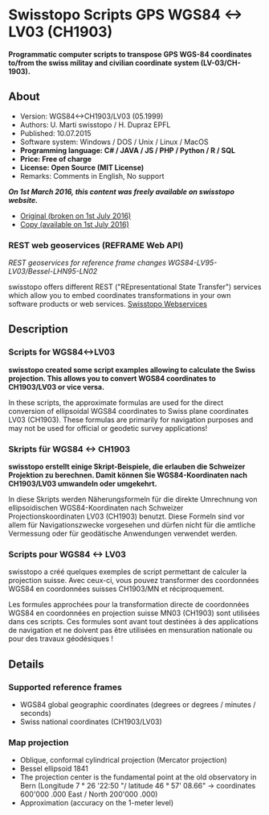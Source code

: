 # Swisstopo Scripts GPS WGS84 <-> LV03 (CH1903)

**Programmatic computer scripts to transpose GPS WGS-84 coordinates to/from the swiss militay and civilian coordinate system (LV-03/CH-1903).**

## About 

- Version: WGS84<->CH1903/LV03 (05.1999)
- Authors: U. Marti swisstopo / H. Dupraz EPFL
- Published: 10.07.2015
- Software system:	Windows / DOS / Unix / Linux / MacOS
- **Programming language:	C# / JAVA / JS / PHP / Python / R / SQL**
- **Price:	Free of charge**
- **License:	Open Source (MIT License)**
- Remarks:	Comments in English, No support

***On 1st March 2016, this content was freely available on swisstopo website.***

- [Original (broken on 1st July 2016)](http://www.swisstopo.admin.ch/internet/swisstopo/en/home/products/software/products/skripts.html)
- [Copy (available on 1st July 2016)](http://www.mont-terri.ch/internet/swisstopo/en/home/products/software/products/skripts.html)

### REST web geoservices (REFRAME Web API)

*REST geoservices for reference frame changes WGS84-LV95-LV03/Bessel-LHN95-LN02*

swisstopo offers different REST ("REpresentational State Transfer") services which allow you to embed coordinates transformations in your own software products or web services.
[Swisstopo Webservices](https://www.swisstopo.admin.ch/en/maps-data-online/calculation-services/m2m.html)

## Description

### Scripts for WGS84<->LV03

**swisstopo created some script examples allowing to calculate the Swiss projection. This allows you to convert WGS84 coordinates to CH1903/LV03 or vice versa.**

In these scripts, the approximate formulas are used for the direct conversion of ellipsoidal WGS84 coordinates to Swiss plane coordinates LV03 (CH1903). 
These formulas are primarily for navigation purposes and may not be used for official or geodetic survey applications!

### Skripts für WGS84 <-> CH1903

**swisstopo erstellt einige Skript-Beispiele, die erlauben die Schweizer Projektion zu berechnen. Damit können Sie WGS84-Koordinaten nach CH1903/LV03 umwandeln oder umgekehrt.**

In diese Skripts werden Näherungsformeln für die direkte Umrechnung von ellipsoidischen WGS84-Koordinaten nach Schweizer Projectionskoordinaten LV03 (CH1903) benutzt. 
Diese Formeln sind vor allem für Navigationszwecke vorgesehen und dürfen nicht für die amtliche Vermessung oder für geodätische Anwendungen verwendet werden.

### Scripts pour WGS84 <-> LV03

swisstopo a créé quelques exemples de script permettant de calculer la projection suisse. Avec ceux-ci, vous pouvez transformer des coordonnées WGS84 en coordonnées suisses CH1903/MN et réciproquement.

Les formules approchées pour la transformation directe de coordonnées WGS84 en coordonnées en projection suisse MN03 (CH1903) sont utilisées dans ces scripts. 
Ces formules sont avant tout destinées à des applications de navigation et ne doivent pas être utilisées en mensuration nationale ou pour des travaux géodésiques !

## Details

### Supported reference frames

- WGS84 global geographic coordinates (degrees or degrees / minutes / seconds)
- Swiss national coordinates (CH1903/LV03)
 

### Map projection

- Oblique, conformal cylindrical projection (Mercator projection)
- Bessel ellipsoid 1841
- The projection center is the fundamental point at the old observatory in Bern (Longitude 7 ° 26 '22:50 "/ latitude 46 ° 57' 08.66" -> coordinates 600'000 .000 East / North 200'000 .000)
- Approximation (accuracy on the 1-meter level) 
